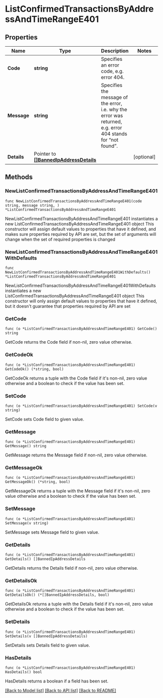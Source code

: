 # ListConfirmedTransactionsByAddressAndTimeRangeE401

## Properties

Name | Type | Description | Notes
------------ | ------------- | ------------- | -------------
**Code** | **string** | Specifies an error code, e.g. error 404. | 
**Message** | **string** | Specifies the message of the error, i.e. why the error was returned, e.g. error 404 stands for “not found”. | 
**Details** | Pointer to [**[]BannedIpAddressDetails**](BannedIpAddressDetails.md) |  | [optional] 

## Methods

### NewListConfirmedTransactionsByAddressAndTimeRangeE401

`func NewListConfirmedTransactionsByAddressAndTimeRangeE401(code string, message string, ) *ListConfirmedTransactionsByAddressAndTimeRangeE401`

NewListConfirmedTransactionsByAddressAndTimeRangeE401 instantiates a new ListConfirmedTransactionsByAddressAndTimeRangeE401 object
This constructor will assign default values to properties that have it defined,
and makes sure properties required by API are set, but the set of arguments
will change when the set of required properties is changed

### NewListConfirmedTransactionsByAddressAndTimeRangeE401WithDefaults

`func NewListConfirmedTransactionsByAddressAndTimeRangeE401WithDefaults() *ListConfirmedTransactionsByAddressAndTimeRangeE401`

NewListConfirmedTransactionsByAddressAndTimeRangeE401WithDefaults instantiates a new ListConfirmedTransactionsByAddressAndTimeRangeE401 object
This constructor will only assign default values to properties that have it defined,
but it doesn't guarantee that properties required by API are set

### GetCode

`func (o *ListConfirmedTransactionsByAddressAndTimeRangeE401) GetCode() string`

GetCode returns the Code field if non-nil, zero value otherwise.

### GetCodeOk

`func (o *ListConfirmedTransactionsByAddressAndTimeRangeE401) GetCodeOk() (*string, bool)`

GetCodeOk returns a tuple with the Code field if it's non-nil, zero value otherwise
and a boolean to check if the value has been set.

### SetCode

`func (o *ListConfirmedTransactionsByAddressAndTimeRangeE401) SetCode(v string)`

SetCode sets Code field to given value.


### GetMessage

`func (o *ListConfirmedTransactionsByAddressAndTimeRangeE401) GetMessage() string`

GetMessage returns the Message field if non-nil, zero value otherwise.

### GetMessageOk

`func (o *ListConfirmedTransactionsByAddressAndTimeRangeE401) GetMessageOk() (*string, bool)`

GetMessageOk returns a tuple with the Message field if it's non-nil, zero value otherwise
and a boolean to check if the value has been set.

### SetMessage

`func (o *ListConfirmedTransactionsByAddressAndTimeRangeE401) SetMessage(v string)`

SetMessage sets Message field to given value.


### GetDetails

`func (o *ListConfirmedTransactionsByAddressAndTimeRangeE401) GetDetails() []BannedIpAddressDetails`

GetDetails returns the Details field if non-nil, zero value otherwise.

### GetDetailsOk

`func (o *ListConfirmedTransactionsByAddressAndTimeRangeE401) GetDetailsOk() (*[]BannedIpAddressDetails, bool)`

GetDetailsOk returns a tuple with the Details field if it's non-nil, zero value otherwise
and a boolean to check if the value has been set.

### SetDetails

`func (o *ListConfirmedTransactionsByAddressAndTimeRangeE401) SetDetails(v []BannedIpAddressDetails)`

SetDetails sets Details field to given value.

### HasDetails

`func (o *ListConfirmedTransactionsByAddressAndTimeRangeE401) HasDetails() bool`

HasDetails returns a boolean if a field has been set.


[[Back to Model list]](../README.md#documentation-for-models) [[Back to API list]](../README.md#documentation-for-api-endpoints) [[Back to README]](../README.md)


